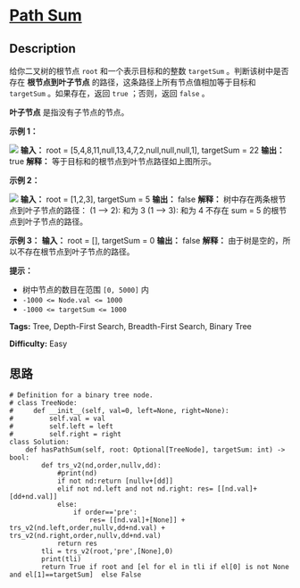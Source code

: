 # [Path Sum][title]

## Description

给你二叉树的根节点 `root` 和一个表示目标和的整数 `targetSum` 。判断该树中是否存在 **根节点到叶子节点**
的路径，这条路径上所有节点值相加等于目标和 `targetSum` 。如果存在，返回 `true` ；否则，返回 `false` 。

**叶子节点** 是指没有子节点的节点。



**示例 1：**

![](https://assets.leetcode.com/uploads/2021/01/18/pathsum1.jpg)
            **输入：** root = [5,4,8,11,null,13,4,7,2,null,null,null,1], targetSum = 22    **输出：** true    **解释：** 等于目标和的根节点到叶节点路径如上图所示。    

**示例 2：**

![](https://assets.leetcode.com/uploads/2021/01/18/pathsum2.jpg)
            **输入：** root = [1,2,3], targetSum = 5    **输出：** false    **解释：** 树中存在两条根节点到叶子节点的路径：    (1 --> 2): 和为 3    (1 --> 3): 和为 4    不存在 sum = 5 的根节点到叶子节点的路径。

**示例 3：**
            **输入：** root = [], targetSum = 0    **输出：** false    **解释：** 由于树是空的，所以不存在根节点到叶子节点的路径。    



**提示：**

  * 树中节点的数目在范围 `[0, 5000]` 内
  * `-1000 <= Node.val <= 1000`
  * `-1000 <= targetSum <= 1000`


**Tags:** Tree, Depth-First Search, Breadth-First Search, Binary Tree

**Difficulty:** Easy

## 思路

``` python3
# Definition for a binary tree node.
# class TreeNode:
#     def __init__(self, val=0, left=None, right=None):
#         self.val = val
#         self.left = left
#         self.right = right
class Solution:
    def hasPathSum(self, root: Optional[TreeNode], targetSum: int) -> bool:
        def trs_v2(nd,order,nullv,dd):
            #print(nd)
            if not nd:return [nullv+[dd]]
            elif not nd.left and not nd.right: res= [[nd.val]+[dd+nd.val]]
            else:
                if order=='pre':
                    res= [[nd.val]+[None]] + trs_v2(nd.left,order,nullv,dd+nd.val) + trs_v2(nd.right,order,nullv,dd+nd.val)
            return res        
        tli = trs_v2(root,'pre',[None],0)        
        print(tli)
        return True if root and [el for el in tli if el[0] is not None and el[1]==targetSum]  else False
```

[title]: https://leetcode-cn.com/problems/path-sum
